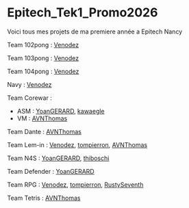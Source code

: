 # Epitech_Tek1_Promo2026

Voici tous mes projets de ma premiere année a Epitech Nancy

Team 102pong : [Venodez](https://www.github.com/Venodez)

Team 103pong : [Venodez](github.com/Venodez)

Team 104pong : [Venodez](github.com/Venodez)

Navy : [Venodez](github.com/Venodez)

Team Corewar :
  - ASM : [YoanGERARD](github.com/YoanGERARD), [kawaegle](github.com/kawaegle)
  - VM : [AVNThomas](github.com/AVNThomas)

Team Dante : [AVNThomas](github.com/AVNThomas)

Team Lem-in : [Venodez](github.com/Venodez), [tompierron](github.com/tompierron), [AVNThomas](github.com/AVNThomas)

Team N4S : [YoanGERARD](github.com/YoanGERARD), [thiboschi](github.com/thiboschi)

Team Defender : [YoanGERARD](github.com/YoanGERARD)

Team RPG : [Venodez](github.com/Venodez), [tompierron](github.com/tompierron), [RustySeventh](github.com/RustySeventh)

Team Tetris : [AVNThomas](github.com/AVNThomas)
